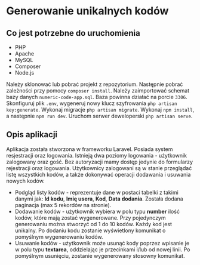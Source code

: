 
# Generowanie unikalnych kodów 

## Co jest potrzebne do uruchomienia

- PHP
- Apache
- MySQL
- Composer
- Node.js

Należy sklonować lub pobrać projekt z repozytorium. Następnie pobrać zależności przy pomocy ```composer install```. 
Należy zaimportować schemat bazy danych ```numeric-code-app.sql```. Baza powinna działać na porcie ```3306```. Skonfiguruj plik ```.env```, wygeneruj nowy klucz szyfrowania ```php artisan key:generate```.
Wykonaj migracje ```php artisan migrate```. Wykonaj ```npm install```, a następnie ```npm run dev```. Uruchom serwer deweloperski ```php artisan serve```. 

## Opis aplikacji

Aplikacja została stworzona w frameworku Laravel. Posiada system resjestracji oraz logowania. Istnieją dwa poziomy logowania - użytkownik zalogowany oraz gość.
Bez autoryzacji mamy dostęp jedynie do formularzy rejestracji oraz logowania. Użytkownicy zalogowani są w stanie przeglądać listę wszystkich kodów, a także dokonywać operacji dodawania
i usuwania nowych kodów. 

- Podgląd listy kodów - reprezentuje dane w postaci tabelki z takimi danymi jak: **Id kodu**, **Imię usera**, **Kod**, **Data dodania**. Została dodana paginacja (max 5 rekordów na stronie).
- Dodawanie kodów - użytkownik wybiera w polu typu **number** ilość kodów, które mają zostać wygenerowane. Przy pojedynczym generowaniu można stworzyć od 1 do 10 kodów. Każdy kod jest unikalny. Po dodaniu kodu zostanie wyświetlony komunikat o pomyślnym wygenerowaniu kodów. 
- Usuwanie kodów - użytkownik może usunąć kody poprzez wpisanie je w polu typu **textarea**, oddzielając je przecinkami i/lub od nowej linii. Po pomyślnym usunięciu, zostanie wygenerowany stosowny komunikat.  


